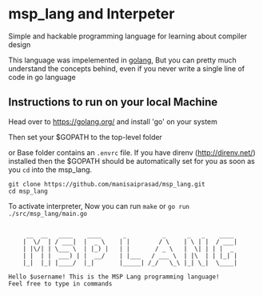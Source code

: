 # msp_lang and Interpeter
Simple and hackable programming language for learning about compiler design

This language was impelemented in [golang](https://golang.org/), But you can pretty much understand the concepts behind, even if you never write a single line of code in go language

## Instructions to run on your local Machine 
Head over to https://golang.org/ and install 'go' on your system 

Then set your $GOPATH to the top-level folder 

or Base folder contains an `.envrc` file. If you have direnv (http://direnv.net/) installed then the $GOPATH should be
automatically set for you as soon as you `cd` into the msp_lang.

```
git clone https://github.com/manisaiprasad/msp_lang.git
cd msp_lang
```

To activate interpreter, Now you can run `make` 
or `go run ./src/msp_lang/main.go`


```

	 __  __   ____    ____      _          _      _   _    ____
	|  \/  | / ___|  |  _ \    | |        / \    | \ | |  / ___|
	| |\/| | \___ \  | |_) |   | |       / _ \   |  \| | | |  _
	| |  | |  ___) | |  __/    | |___   / ___ \  | |\  | | |_| |
	|_|  |_| |____/  |_|       |_____| /_/   \_\ |_| \_|  \____|

Hello $username! This is the MSP Lang programming language!
Feel free to type in commands
```
